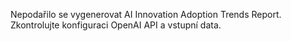 Nepodařilo se vygenerovat AI Innovation Adoption Trends Report. Zkontrolujte konfiguraci OpenAI API a vstupní data.